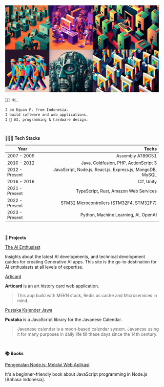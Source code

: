 ![AI_Banner](wallpaper.jpg)

```
👋🏼 Hi,

I am Equan P. from Indonesia.
I build software and web applications.
I 💖 AI, programming & hardware design.

```

<br/>

**👨🏼‍💻 Tech Stacks**

| Year            | Techs            |
|-----------------|-----------------:|
| 2007 - 2009     | Assembly AT89C51 |
| 2010 - 2012     | Java, Coldfusion, PHP, ActionScript 3 |
| 2012 - Present  | JavaScript, Node.js, React.js, Express.js, MongoDB, MySQL |
| 2016 - 2019     | C#, Unity |
| 2021 - Present  | TypeScript, Rust, Amazon Web Services |
| 2022 - Present  | STM32 Microcontrollers (STM32F4, STM32F7) |
| 2023 - Present  | Python, Machine Learning, AI, OpenAI |

<br/>

**🚀 Projects**

[The AI Enthusiast](https://junwatu.com)

Insights about the latest AI developments, and technical development guides for creating Generative AI apps. This site is the go-to destination for AI enthusiasts at all levels of expertise.

[Articard](https://github.com/junwatu/articard)

**Articard** is an art history card web application.

> This app build with MERN stack, Redis as cache and Microservices in mind.

[Pustaka Kalender Jawa](https://github.com/kalenderjawa)

**Pustaka** is a JavaScript library for the Javanese Calendar. 

> Javanese calendar is a moon-based calendar system. Javanese using it for many purposes in daily life till these days since the 14th century.

<br/>

**📚 Books**

[Pengenalan Node.js: Melalui Web Aplikasi](https://play.google.com/store/books/details?id=pdOfDwAAQBAJ)

It's a beginner-friendly book about JavaScript programming in Node.js [Bahasa Indonesia].


